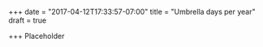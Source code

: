 +++
date = "2017-04-12T17:33:57-07:00"
title = "Umbrella days per year"
draft = true


+++
Placeholder
